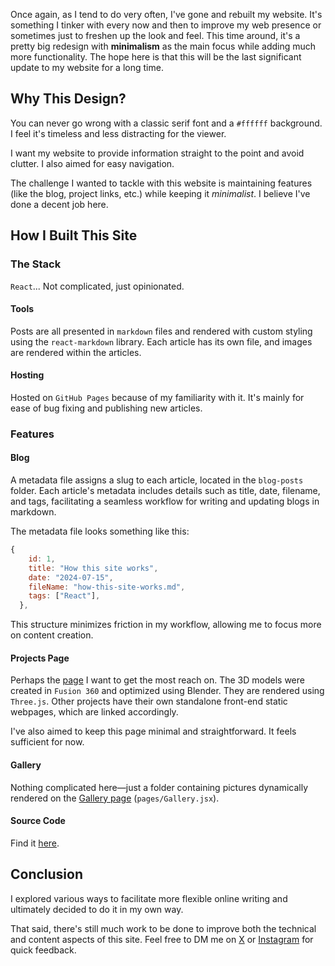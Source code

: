 [//]: # "How this site works"

Once again, as I tend to do very often, I've gone and rebuilt my website. It's something I tinker with every now and then to improve my web presence or sometimes just to freshen up the look and feel. This time around, it's a pretty big redesign with **minimalism** as the main focus while adding much more functionality. The hope here is that this will be the last significant update to my website for a long time.

## Why This Design?

You can never go wrong with a classic serif font and a `#ffffff` background. I feel it's timeless and less distracting for the viewer.

I want my website to provide information straight to the point and avoid clutter. I also aimed for easy navigation.

The challenge I wanted to tackle with this website is maintaining features (like the blog, project links, etc.) while keeping it _minimalist_. I believe I've done a decent job here.

## How I Built This Site

### The Stack

`React`... Not complicated, just opinionated.

#### Tools

Posts are all presented in `markdown` files and rendered with custom styling using the `react-markdown` library. Each article has its own file, and images are rendered within the articles.

#### Hosting

Hosted on `GitHub Pages` because of my familiarity with it. It's mainly for ease of bug fixing and publishing new articles.

### Features

#### Blog

A metadata file assigns a slug to each article, located in the `blog-posts` folder. Each article's metadata includes details such as title, date, filename, and tags, facilitating a seamless workflow for writing and updating blogs in markdown.

The metadata file looks something like this:

```js
{
    id: 1,
    title: "How this site works",
    date: "2024-07-15",
    fileName: "how-this-site-works.md",
    tags: ["React"],
  },
```

This structure minimizes friction in my workflow, allowing me to focus more on content creation.

#### Projects Page

Perhaps the [page](https://danish.bio/projects) I want to get the most reach on. The 3D models were created in `Fusion 360` and optimized using Blender. They are rendered using `Three.js`. Other projects have their own standalone front-end static webpages, which are linked accordingly.

I've also aimed to keep this page minimal and straightforward. It feels sufficient for now.

#### Gallery

Nothing complicated here—just a folder containing pictures dynamically rendered on the [Gallery page](https://danish.bio/gallery) (`pages/Gallery.jsx`).

#### Source Code

Find it [here](https://github.com/dan10ish/dan10ish.github.io).

## Conclusion

I explored various ways to facilitate more flexible online writing and ultimately decided to do it in my own way.

That said, there's still much work to be done to improve both the technical and content aspects of this site. Feel free to DM me on [X](https://x.com/dan10ish) or [Instagram](https://instagram.com/dan10ish) for quick feedback.
